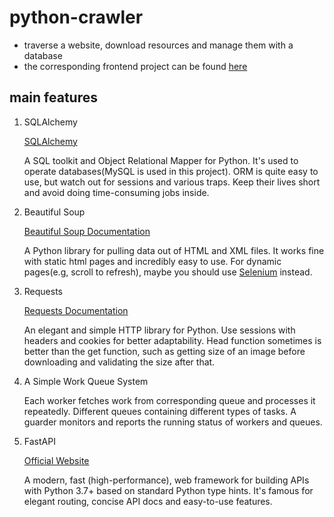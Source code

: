 # python-crawler
- traverse a website, download resources and manage them with a database
- the corresponding frontend project can be found [here](https://github.com/jcylele/vue_element_plus)

## main features

1. SQLAlchemy

   [SQLAlchemy](https://www.sqlalchemy.org/)

   A SQL toolkit and Object Relational Mapper for Python.
   It's used to operate databases(MySQL is used in this project). 
   ORM is quite easy to use, but watch out for sessions and various traps.
   Keep their lives short and avoid doing time-consuming jobs inside.

2. Beautiful Soup

   [Beautiful Soup Documentation](https://beautiful-soup-4.readthedocs.io/en/latest/)

   A Python library for pulling data out of HTML and XML files.
   It works fine with static html pages and incredibly easy to use.
   For dynamic pages(e.g, scroll to refresh), maybe you should use [Selenium](https://selenium-python.readthedocs.io/) instead.

3. Requests

    [Requests Documentation](https://requests.readthedocs.io/en/latest/)
    
    An elegant and simple HTTP library for Python.
    Use sessions with headers and cookies for better adaptability.
    Head function sometimes is better than the get function, such as getting size of an image before downloading and validating the size after that.


4. A Simple Work Queue System

   Each worker fetches work from corresponding queue and processes it repeatedly.
   Different queues containing different types of tasks.
   A guarder monitors and reports the running status of workers and queues.

5. FastAPI
   
   [Official Website](https://fastapi.tiangolo.com/)
   
   A modern, fast (high-performance), web framework for building APIs with Python 3.7+ based on standard Python type hints.
   It's famous for elegant routing, concise API docs and easy-to-use features.
   
   

